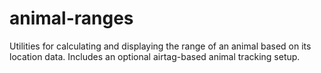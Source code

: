# animal-ranges
 Utilities for calculating and displaying the range of an animal based on its location data. Includes an optional airtag-based animal tracking setup.
